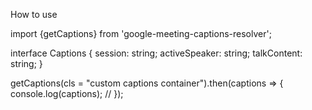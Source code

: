 How to use

import {getCaptions} from 'google-meeting-captions-resolver';

interface Captions {
    session: string;
    activeSpeaker: string;
    talkContent: string;
}

getCaptions(cls = "custom captions container").then(captions => {
  console.log(captions); //
});
```
